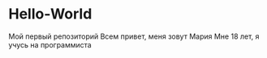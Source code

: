 # Hello-World
Мой первый репозиторий
Всем привет, меня зовут Мария
Мне 18 лет, я учусь на программиста
